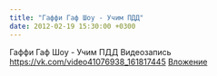 ```yaml
---
title: "Гаффи Гаф Шоу - Учим ПДД"
date: 2012-02-19 15:30:00 +0300
---
```


Гаффи Гаф Шоу - Учим ПДД
Видеозапись
<a class="vk-attach" href="https://vk.com/video41076938_161817445">https://vk.com/video41076938_161817445</a>
<a class="vk-attach" href="https://vk.com/video41076938_161817445">Вложение</a>
